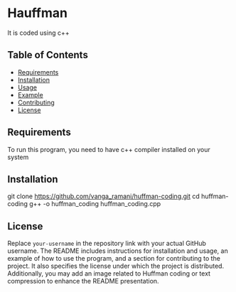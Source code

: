 # Hauffman
It is coded using c++

## Table of Contents

- [Requirements](#requirements)
- [Installation](#installation)
- [Usage](#usage)
- [Example](#example)
- [Contributing](#contributing)
- [License](#license)

## Requirements

To run this program, you need to have c++ compiler installed on your system

## Installation
git clone https://github.com/vanga_ramani/huffman-coding.git
cd huffman-coding
g++ -o huffman_coding huffman_coding.cpp

## License

Replace `your-username` in the repository link with your actual GitHub username. The README includes instructions for installation and usage, an example of how to use the program, and a section for contributing to the project. It also specifies the license under which the project is distributed. Additionally, you may add an image related to Huffman coding or text compression to enhance the README presentation.





